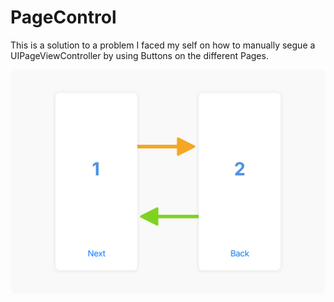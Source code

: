 # PageControl

This is a solution to a problem I faced my self on how to manually segue a UIPageViewController by using Buttons on the different Pages.

![Concept](.assets/concept.svg)
